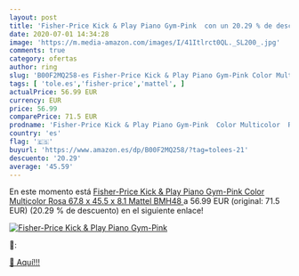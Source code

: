 ```yaml
---
layout: post
title: 'Fisher-Price Kick & Play Piano Gym-Pink  con un 20.29 % de descuento'
date: 2020-07-01 14:34:28
image: 'https://m.media-amazon.com/images/I/41Itlrct0QL._SL200_.jpg'
comments: true
category: ofertas
author: ring
slug: 'B00F2MQ258-es Fisher-Price Kick & Play Piano Gym-Pink Color Multicolor...'
tags: [ 'tole.es','fisher-price','mattel', ]
actualPrice: 56.99 EUR
currency: EUR
price: 56.99
comparePrice: 71.5 EUR
prodname: 'Fisher-Price Kick & Play Piano Gym-Pink  Color Multicolor  Rosa   67.8 x 45.5 x 8.1  Mattel BMH48 '
country: 'es'
flag: '🇪🇸'
buyurl: 'https://www.amazon.es/dp/B00F2MQ258/?tag=tolees-21'
descuento: '20.29'
average: '45.59'
---
```


En este momento está [Fisher-Price Kick & Play Piano Gym-Pink  Color Multicolor  Rosa   67.8 x 45.5 x 8.1  Mattel BMH48 ](https://www.amazon.es/dp/B00F2MQ258/?tag=tolees-21) a 56.99 EUR (original: 71.5 EUR) (20.29 %  de descuento) en el siguiente enlace!

[![Fisher-Price Kick & Play Piano Gym-Pink ](https://m.media-amazon.com/images/I/41Itlrct0QL._SL200_.jpg)](https://www.amazon.es/dp/B00F2MQ258/?tag=tolees-21)

🔎:


[🛒 Aquí!!!](https://www.amazon.es/dp/B00F2MQ258/?tag=tolees-21)
